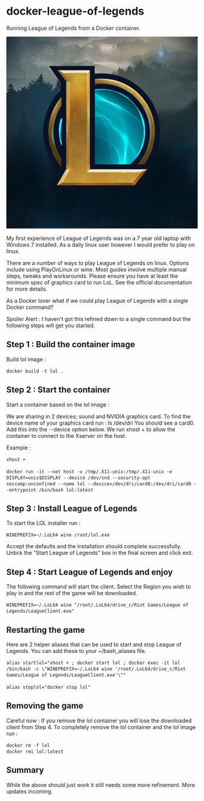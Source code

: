 # docker-league-of-legends

Running League of Legends from a Docker container.

![lol](img/lol.jpg)

My first experience of League of Legends was on a 7 year old laptop with Windows 7 installed. As a daily linux user however I would prefer to play on linux.

There are a number of ways to play League of Legends on linux.  Options include using PlayOnLinux or wine.  Most guides involve multiple manual steps, tweaks and workarounds. Please ensure you have at least the minimum spec of graphics card to run LoL. See the official documentation for more details.

As a Docker lover what if we could play League of Legends with a single Docker command?

Spoiler Alert : I haven't got this refined down to a single command but the following steps will get you started.


## Step 1 : Build the container image

Build lol image :
```
docker build -t lol .
``` 

## Step 2 : Start the container

Start a container based on the lol image : 

We are sharing in 2 devices; sound and NVIDIA graphics card.  To find the device name of your graphics card run : ls /dev/dri
You should see a card0.  Add this into the --device option below. We run xhost + to allow the container to connect to the Xserver on the host.

Example : 
```
xhost +

docker run -it --net host -v /tmp/.X11-unix:/tmp/.X11-unix -e DISPLAY=unix$DISPLAY --device /dev/snd --security-opt seccomp:unconfined --name lol --device=/dev/dri/card0:/dev/dri/card0 --entrypoint /bin/bash lol:latest
```

## Step 3 : Install League of Legends

To start the LOL installer run :
```
WINEPREFIX=~/.LoL64 wine /root/lol.exe
```
Accept the defaults and the installation should complete successfully. Untick the "Start League of Legends" box in the final screen and click exit.

## Step 4 : Start League of Legends and enjoy

The following command will start the client. Select the Region you wish to play in and the rest of the game will be downloaded.

```
WINEPREFIX=~/.LoL64 wine "/root/.LoL64/drive_c/Riot Games/League of Legends/LeagueClient.exe"
```
## Restarting the game

Here are 2 helper aliases that can be used to start and stop League of Legends. You can add these to your ~/bash_aliases file.
```
alias startlol="xhost + ; docker start lol ; docker exec -it lol /bin/bash -c \"WINEPREFIX=~/.LoL64 wine '/root/.LoL64/drive_c/Riot Games/League of Legends/LeagueClient.exe'\""

alias stoplol="docker stop lol"
```
## Removing the game

Careful now : If you remove the lol container you will lose the downloaded client from Step 4.  To completely remove the lol container and the lol image run :
```
docker rm -f lol
docker rmi lol:latest
```

## Summary

While the above should just work it still needs some more refinement. More updates incoming.
